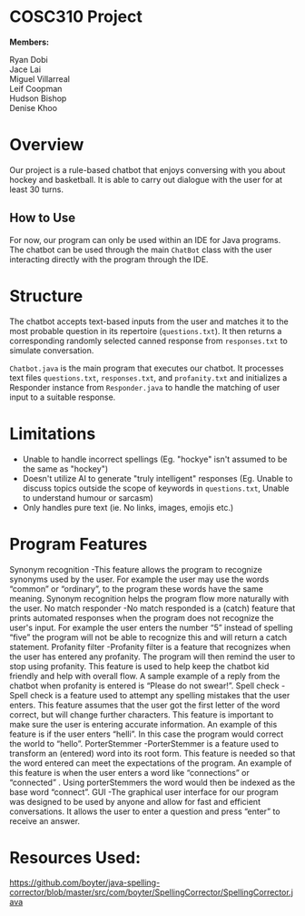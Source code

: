 # COSC310 Project

__Members:__

Ryan Dobi<br>Jace Lai<br>Miguel Villarreal<br>Leif Coopman<br>Hudson Bishop<br>Denise Khoo

# Overview

Our project is a rule-based chatbot that enjoys conversing with you about hockey and basketball. It is able to carry out dialogue with the user for at least 30 turns.

## How to Use

For now, our program can only be used within an IDE for Java programs. The chatbot can be used through the main `ChatBot` class with the user interacting directly with the program through the IDE. 

# Structure

The chatbot accepts text-based inputs from the user and matches it to the most probable question in its repertoire (`questions.txt`). It then returns a corresponding randomly selected canned response from `responses.txt` to simulate conversation.

`Chatbot.java` is the main program that executes our chatbot. It processes text files `questions.txt`, `responses.txt`, and `profanity.txt` and initializes a Responder instance from `Responder.java` to handle the matching of user input to a suitable response.

# Limitations

- Unable to handle incorrect spellings (Eg. "hockye" isn't assumed to be the same as "hockey")
- Doesn't utilize AI to generate "truly intelligent" responses (Eg. Unable to discuss topics outside the scope of keywords in `questions.txt`, Unable to understand humour or sarcasm)
- Only handles pure text (ie. No links, images, emojis etc.)

# Program Features
Synonym recognition 
  -This feature allows the program to recognize synonyms used by the user. For example the user may use the words “common” or “ordinary”, to the program these words have the same meaning. Synonym recognition helps the program flow more naturally with the user. 
No match responder
  -No match responded is a (catch) feature that prints automated responses when the program does not recognize the user's input. For example the user enters the number “5” instead of spelling “five” the program will not be able to recognize this and will return a catch statement. 
Profanity filter
  -Profanity filter is a feature that recognizes when the user has entered any profanity. The program will then remind the user to stop using profanity. This feature is used to help keep the chatbot kid friendly and help with overall flow. A sample example of a reply from the chatbot when profanity is entered is “Please do not swear!”.
Spell check
	-Spell check is a feature used to attempt any spelling mistakes that the user enters. This feature assumes that the user got the first letter of the word correct, but will change further characters. This feature is important to make sure the user is entering accurate information. An example of this feature is if the user enters “helli”. In this case the program would correct the world to “hello”. 
PorterStemmer
  -PorterStemmer is a feature used to transform an (entered) word into its root form. This feature is needed so that the word entered can meet the expectations of the program. An example of this feature is when the user enters a word like “connections” or “connected” . Using porterStemmers the word would then be indexed as the base word “connect”. 
GUI
	-The graphical user interface for our program was designed to be used by anyone and allow for fast and efficient conversations. It allows the user to enter a question and press “enter” to receive an answer. 

# Resources Used:
https://github.com/boyter/java-spelling-corrector/blob/master/src/com/boyter/SpellingCorrector/SpellingCorrector.java
